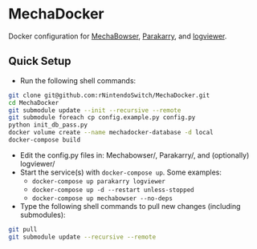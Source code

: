 # MechaDocker
Docker configuration for [MechaBowser](https://github.com/rNintendoSwitch/MechaBowser), [Parakarry](https://github.com/rNintendoSwitch/Parakarry), and [logviewer](https://github.com/rNintendoSwitch/logviewer).

## Quick Setup
* Run the following shell commands:
```sh
git clone git@github.com:rNintendoSwitch/MechaDocker.git
cd MechaDocker
git submodule update --init --recursive --remote
git submodule foreach cp config.example.py config.py
python init_db_pass.py
docker volume create --name mechadocker-database -d local
docker-compose build
```
* Edit the config.py files in: Mechabowser/, Parakarry/, and (optionally) logviewer/ 
* Start the service(s) with `docker-compose up`. Some examples:
  - `docker-compose up parakarry logviewer`
  - `docker-compose up -d --restart unless-stopped`
  - `docker-compose up mechabowser --no-deps`
* Type the following shell commands to pull new changes (including submodules):
```sh
git pull
git submodule update --recursive --remote
```
